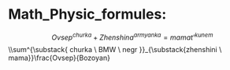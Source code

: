 # Math_Physic_formules:

$$ Ovsep^{churka}+Zhenshina^{armyanka}=mamat’^{kunem}
$$ \\\sum^{\substack{ churka \\ BMW \\ negr }}_{\substack{zhenshini \\ mama}}\frac{Ovsep}{Bozoyan}


